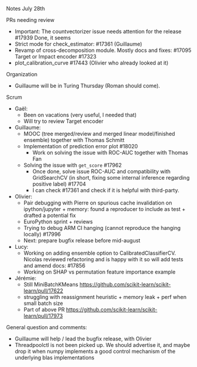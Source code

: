 Notes July 28th

PRs needing review
* Important: The countvectorizer issue needs attention for the release #17939 Done, it seems
* Strict mode for check_estimator: #17361 (Guillaume)
* Revamp of cross-decomposition module. Mostly docs and fixes: #17095 Target or Impact encoder #17323
* plot_calibration_curve #17443 (Olivier who already looked at it)

Organization
* Guillaume will be in Turing Thursday (Roman should come).

Scrum
* Gaël:
  * Been on vacations (very useful, I needed that)
  * Will try to review Target encoder
* Guillaume:
  * MOOC (tree merged/review and merged linear model/finished ensemble) together with Thomas Schmitt
  * Implementation of prediction error plot #18020
    * Work on solving the issue with ROC-AUC together with Thomas Fan
  * Solving the issue with `get_score` #17962
    * Once done, solve issue ROC-AUC and compatibility with GridSearchCV (in short, fixing some internal inference regarding positive label)  #17704
    * I can check #17361 and check if it is helpful with third-party.
* Olivier:
  * Pair debugging with Pierre on spurious cache invalidation on ipython/jupyter + memory: found a reproducer to include as test + drafted a potential fix
  * EuroPython sprint + reviews
  * Trying to debug ARM CI hanging (cannot reproduce the hanging locally) #17996
  * Next: prepare bugfix release before mid-august 
* Lucy:
  * Working on adding ensemble option to CalibratedClassifierCV. Nicolas reviewed refactoring and is happy with it so will add tests and amend docs: #17856
  * Working on SHAP vs permutation feature importance example
* Jérémie:
  * Still MiniBatchKMeans https://github.com/scikit-learn/scikit-learn/pull/17622
  * struggling with reassignment heuristic + memory leak + perf when small batch size
  * Part of above PR https://github.com/scikit-learn/scikit-learn/pull/17973 


General question and comments:
* Guillaume will help / lead the bugfix release, with Olivier
* Threadpoolctl is not been picked up. We should advertise it, and maybe drop it when numpy implements a good control mechanism of the underlying blas implementations
